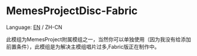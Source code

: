 # MemesProjectDisc-Fabric

Language: [EN](README-EN.md) / ZH-CN

此模组为MemesProject附属模组之一，当然你可以单独使用（因为我没有给添加前置条件），此模组是为解决主模组唱片过多,Fabric版正在制作中。


